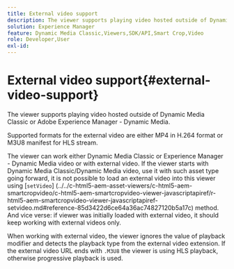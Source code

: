 ```yaml
---
title: External video support
description: The viewer supports playing video hosted outside of Dynamic Media Classic or Adobe Experience Manager - Dynamic Media.
solution: Experience Manager
feature: Dynamic Media Classic,Viewers,SDK/API,Smart Crop,Video
role: Developer,User
exl-id: 
---
```

# External video support{#external-video-support}

The viewer supports playing video hosted outside of Dynamic Media Classic or Adobe Experience Manager - Dynamic Media.

 Supported formats for the external video are either MP4 in H.264 format or M3U8 manifest for HLS stream.

The viewer can work either Dynamic Media Classic or Experience Manager - Dynamic Media video or with external video. If the viewer starts with Dynamic Media Classic/Dynamic Media video, use it with such asset type going forward, it is not possible to load an external video into this viewer using [`setVideo`]
(../../c-html5-aem-asset-viewers/c-html5-aem-smartcropvideo/c-html5-aem-smartcropvideo-viewer-javascriptapiref/r-html5-aem-smartcropvideo-viewer-javascriptapiref-setvideo.md#reference-85d3422d6ce64a36ac74827120b5a17c) method. And vice verse: if viewer was initially loaded with external video, it should keep working with external videos only.

When working with external video, the viewer ignores the value of playback modifier and detects the playback type from the external video extension. If the external video URL ends with `.M3U8` the viewer is using HLS playback, otherwise progressive playback is used.
